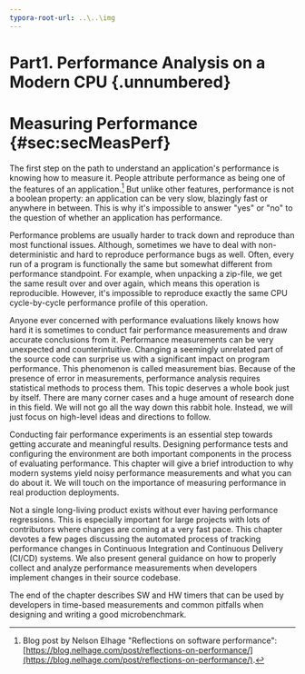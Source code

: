 ```yaml
---
typora-root-url: ..\..\img
---
```


# Part1. Performance Analysis on a Modern CPU {.unnumbered}

# Measuring Performance {#sec:secMeasPerf}

The first step on the path to understand an application's performance is knowing how to measure it. People attribute performance as being one of the features of an application.[^15] But unlike other features, performance is not a boolean property: an application can be very slow, blazingly fast or anywhere in between. This is why it's impossible to answer "yes" or "no" to the question of whether an application has performance. 

Performance problems are usually harder to track down and reproduce than most functional issues. Although, sometimes we have to deal with non-deterministic and hard to reproduce performance bugs as well. Often, every run of a program is functionally the same but somewhat different from performance standpoint. For example, when unpacking a zip-file, we get the same result over and over again, which means this operation is reproducible. However, it's impossible to reproduce exactly the same CPU cycle-by-cycle performance profile of this operation.

Anyone ever concerned with performance evaluations likely knows how hard it is sometimes to conduct fair performance measurements and draw accurate conclusions from it. Performance measurements can be very unexpected and counterintuitive. Changing a seemingly unrelated part of the source code can surprise us with a significant impact on program performance. This phenomenon is called measurement bias. Because of the presence of error in measurements, performance analysis requires statistical methods to process them. This topic deserves a whole book just by itself. There are many corner cases and a huge amount of research done in this field. We will not go all the way down this rabbit hole. Instead, we will just focus on high-level ideas and directions to follow.

Conducting fair performance experiments is an essential step towards getting accurate and meaningful results. Designing performance tests and configuring the environment are both important components in the process of evaluating performance. This chapter will give a brief introduction to why modern systems yield noisy performance measurements and what you can do about it. We will touch on the importance of measuring performance in real production deployments. 

Not a single long-living product exists without ever having performance regressions. This is especially important for large projects with lots of contributors where changes are coming at a very fast pace. This chapter devotes a few pages discussing the automated process of tracking performance changes in Continuous Integration and Continuous Delivery (CI/CD) systems. We also present general guidance on how to properly collect and analyze performance measurements when developers implement changes in their source codebase.

The end of the chapter describes SW and HW timers that can be used by developers in time-based measurements and common pitfalls when designing and writing a good microbenchmark.

[^15]: Blog post by Nelson Elhage "Reflections on software performance": [https://blog.nelhage.com/post/reflections-on-performance/](https://blog.nelhage.com/post/reflections-on-performance/).
